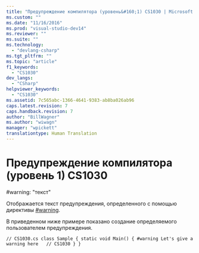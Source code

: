 ```yaml
---
title: "Предупреждение компилятора (уровень&#160;1) CS1030 | Microsoft Docs"
ms.custom: ""
ms.date: "11/16/2016"
ms.prod: "visual-studio-dev14"
ms.reviewer: ""
ms.suite: ""
ms.technology: 
  - "devlang-csharp"
ms.tgt_pltfrm: ""
ms.topic: "article"
f1_keywords: 
  - "CS1030"
dev_langs: 
  - "CSharp"
helpviewer_keywords: 
  - "CS1030"
ms.assetid: 7c565abc-1366-4641-9383-ab8ba026ab96
caps.latest.revision: 7
caps.handback.revision: 7
author: "BillWagner"
ms.author: "wiwagn"
manager: "wpickett"
translationtype: Human Translation
---
```

# Предупреждение компилятора (уровень&#160;1) CS1030
\#warning: "текст"  
  
 Отображается текст предупреждения, определенного с помощью директивы [\#warning](../../csharp/language-reference/preprocessor-directives/preprocessor-warning.md).  
  
 В приведенном ниже примере показано создание определяемого пользователем предупреждения.  
  
```  
// CS1030.cs class Sample { static void Main() { #warning Let's give a warning here   // CS1030 } }  
```